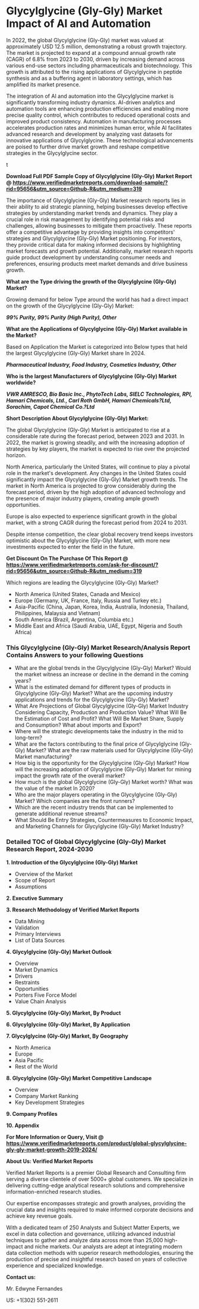 <meta name="title" content="Global Glycylglycine (Gly-Gly) Market Impact of AI and Automation"><meta name="description" content="In 2022, the global Glycylglycine (Gly-Gly) market was valued at approximately USD 12.5 million, demonstrating a robust growth trajectory. The market is projected to e"><meta name="title" content="Glycylglycine (Gly-Gly) Market Size, Share, Scope, Trends, Growth, Opportunities, Analysis, Forecast"><h1>Glycylglycine (Gly-Gly) Market Impact of AI and Automation</h1><p>In 2022, the global Glycylglycine (Gly-Gly) market was valued at approximately USD 12.5 million, demonstrating a robust growth trajectory. The market is projected to expand at a compound annual growth rate (CAGR) of 6.8% from 2023 to 2030, driven by increasing demand across various end-use sectors including pharmaceuticals and biotechnology. This growth is attributed to the rising applications of Glycylglycine in peptide synthesis and as a buffering agent in laboratory settings, which has amplified its market presence.</p><p>The integration of AI and automation into the Glycylglycine market is significantly transforming industry dynamics. AI-driven analytics and automation tools are enhancing production efficiencies and enabling more precise quality control, which contributes to reduced operational costs and improved product consistency. Automation in manufacturing processes accelerates production rates and minimizes human error, while AI facilitates advanced research and development by analyzing vast datasets for innovative applications of Glycylglycine. These technological advancements are poised to further drive market growth and reshape competitive strategies in the Glycylglycine sector.</p>t</p><p id="" class=""><strong>Download Full PDF Sample Copy of Glycylglycine (Gly-Gly) Market Report @ <a href="https://www.verifiedmarketreports.com/download-sample/?rid=95656&utm_source=Github-R&utm_medium=319" target="_blank">https://www.verifiedmarketreports.com/download-sample/?rid=95656&utm_source=Github-R&utm_medium=319</a></strong></p><p>The importance of&nbsp;Glycylglycine (Gly-Gly) Market research reports lies in their ability to aid strategic planning, helping businesses develop effective strategies by understanding market trends and dynamics. They play a crucial role in risk management by identifying potential risks and challenges, allowing businesses to mitigate them proactively. These reports offer a competitive advantage by providing insights into competitors' strategies and Glycylglycine (Gly-Gly) Market positioning. For investors, they provide critical data for making informed decisions by highlighting market forecasts and growth potential. Additionally, market research reports guide product development by understanding consumer needs and preferences, ensuring products meet market demands and drive business growth.</p><p><strong>What are the&nbsp;Type driving the growth of the Glycylglycine (Gly-Gly) Market?</strong></p><p id="" class="">Growing demand for below Type around the world has had a direct impact on the growth of the Glycylglycine (Gly-Gly) Market:</p><em><strong>99% Purity, 99% Purity (High Purity), Other</strong></em></p><strong>What are the&nbsp;Applications&nbsp;of Glycylglycine (Gly-Gly) Market available in the Market?</strong></p><p id="" class="">Based on Application the Market is categorized into Below types that held the largest Glycylglycine (Gly-Gly) Market share In 2024.</p><em><strong>Pharmaceutical Industry, Food Industry, Cosmetics Industry, Other</strong></em></p><strong>Who is the largest Manufacturers of Glycylglycine (Gly-Gly) Market worldwide?</strong></p><p><em><strong>VWR AMRESCO, Bio Basic Inc., PhytoTech Labs, SIELC Technologies, RPI, Hamari Chemicals, Ltd., Carl Roth GmbH, Hamari Chemicals?Ltd, Sorachim, Capot Chemical Co.?Ltd</strong></em></p><p id="" class=""><strong>Short Description About Glycylglycine (Gly-Gly) Market:</strong></p><p>The global Glycylglycine (Gly-Gly) Market is anticipated to rise at a considerable rate during the forecast period, between 2023 and 2031. In 2022, the market is growing steadily, and with the increasing adoption of strategies by key players, the market is expected to rise over the projected horizon.</p><p>North America, particularly the United States, will continue to play a pivotal role in the market's development. Any changes in the United States could significantly impact the Glycylglycine (Gly-Gly) Market growth trends. The market in North America is projected to grow considerably during the forecast period, driven by the high adoption of advanced technology and the presence of major industry players, creating ample growth opportunities.</p><p>Europe is also expected to experience significant growth in the global market, with a strong CAGR during the forecast period from 2024 to 2031.</p><p>Despite intense competition, the clear global recovery trend keeps investors optimistic about the Glycylglycine (Gly-Gly) Market, with more new investments expected to enter the field in the future.</p><p id="" class=""><strong>Get Discount On The Purchase Of This Report @ <a href="https://www.verifiedmarketreports.com/ask-for-discount/?rid=95656&utm_source=Github-R&utm_medium=319" target="_blank">https://www.verifiedmarketreports.com/ask-for-discount/?rid=95656&utm_source=Github-R&utm_medium=319</a></strong></p>Which regions are leading the Glycylglycine (Gly-Gly) Market?</p><ul><li>North America (United States, Canada and Mexico)</li><li>Europe (Germany, UK, France, Italy, Russia and Turkey etc.)</li><li>Asia-Pacific (China, Japan, Korea, India, Australia, Indonesia, Thailand, Philippines, Malaysia and Vietnam)</li><li>South America (Brazil, Argentina, Columbia etc.)</li><li>Middle East and Africa (Saudi Arabia, UAE, Egypt, Nigeria and South Africa)</li></ul><h3 id="" class="">This Glycylglycine (Gly-Gly) Market Research/Analysis Report Contains Answers to your following Questions</h3><ul><li>What are the global trends in the Glycylglycine (Gly-Gly) Market? Would the market witness an increase or decline in the demand in the coming years?</li><li>What is the estimated demand for different types of products in Glycylglycine (Gly-Gly) Market? What are the upcoming industry applications and trends for the Glycylglycine (Gly-Gly) Market?</li><li>What Are Projections of Global Glycylglycine (Gly-Gly) Market Industry Considering Capacity, Production and Production Value? What Will Be the Estimation of Cost and Profit? What Will Be Market Share, Supply and Consumption? What about imports and Export?</li><li>Where will the strategic developments take the industry in the mid to long-term?</li><li>What are the factors contributing to the final price of Glycylglycine (Gly-Gly) Market? What are the raw materials used for Glycylglycine (Gly-Gly) Market manufacturing?</li><li>How big is the opportunity for the Glycylglycine (Gly-Gly) Market? How will the increasing adoption of Glycylglycine (Gly-Gly) Market for mining impact the growth rate of the overall market?</li><li>How much is the global Glycylglycine (Gly-Gly) Market worth? What was the value of the market In 2020?</li><li>Who are the major players operating in the Glycylglycine (Gly-Gly) Market? Which companies are the front runners?</li><li>Which are the recent industry trends that can be implemented to generate additional revenue streams?</li><li>What Should Be Entry Strategies, Countermeasures to Economic Impact, and Marketing Channels for Glycylglycine (Gly-Gly) Market Industry?</li></ul><h3 id="" class="">Detailed TOC of Global Glycylglycine (Gly-Gly) Market Research Report, 2024-2030</h3><p id="" class=""><strong>1. Introduction of the Glycylglycine (Gly-Gly) Market</strong></p><ul><li>Overview of the Market</li><li>Scope of Report</li><li>Assumptions</li></ul><p id="" class=""><strong>2. Executive Summary</strong></p><p id="" class=""><strong>3. Research Methodology of Verified Market Reports</strong></p><ul><li>Data Mining</li><li>Validation</li><li>Primary Interviews</li><li>List of Data Sources</li></ul><p id="" class=""><strong>4. Glycylglycine (Gly-Gly) Market Outlook</strong></p><ul><li>Overview</li><li>Market Dynamics</li><li>Drivers</li><li>Restraints</li><li>Opportunities</li><li>Porters Five Force Model</li><li>Value Chain Analysis</li></ul><p id="" class=""><strong>5. Glycylglycine (Gly-Gly) Market, By Product</strong></p><p id="" class=""><strong>6. Glycylglycine (Gly-Gly) Market, By Application</strong></p><p id="" class=""><strong>7. Glycylglycine (Gly-Gly) Market, By Geography</strong></p><ul><li>North America</li><li>Europe</li><li>Asia Pacific</li><li>Rest of the World</li></ul><p id="" class=""><strong>8. Glycylglycine (Gly-Gly) Market Competitive Landscape</strong></p><ul><li>Overview</li><li>Company Market Ranking</li><li>Key Development Strategies</li></ul><p id="" class=""><strong>9. Company Profiles</strong></p><p id="" class=""><strong>10. Appendix</strong></p><p id="" class=""><strong>For More Information or Query, Visit @ <a href="https://www.verifiedmarketreports.com/product/global-glycylglycine-gly-gly-market-growth-2019-2024/" target="_blank">https://www.verifiedmarketreports.com/product/global-glycylglycine-gly-gly-market-growth-2019-2024/</a></strong></p><p id="" class=""><strong>About Us: Verified Market Reports</strong></p><p id="" class="">Verified Market Reports is a premier Global Research and Consulting firm serving a diverse clientele of over 5000+ global customers. We specialize in delivering cutting-edge analytical research solutions and comprehensive information-enriched research studies.</p><p id="" class="">Our expertise encompasses strategic and growth analyses, providing the crucial data and insights required to make informed corporate decisions and achieve key revenue goals.</p><p id="" class="">With a dedicated team of 250 Analysts and Subject Matter Experts, we excel in data collection and governance, utilizing advanced industrial techniques to gather and analyze data across more than 25,000 high-impact and niche markets. Our analysts are adept at integrating modern data collection methods with superior research methodologies, ensuring the production of precise and insightful research based on years of collective experience and specialized knowledge.</p><p id="" class=""><strong>Contact us:</strong></p><p id="" class="">Mr. Edwyne Fernandes</p><p id="" class="">US: +1(302) 551-2611</p>